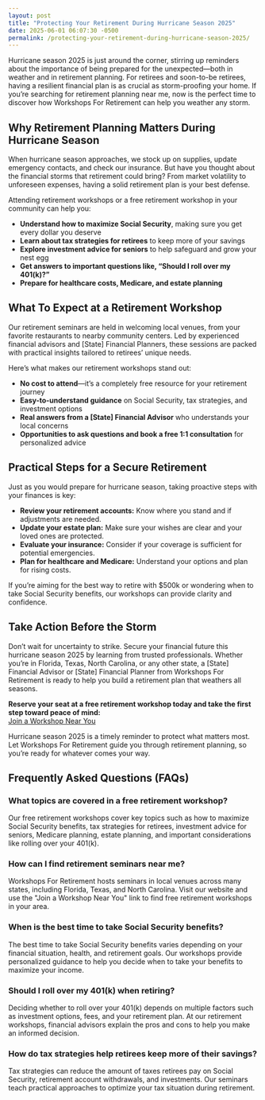 ```yaml
---
layout: post
title: "Protecting Your Retirement During Hurricane Season 2025"
date: 2025-06-01 06:07:30 -0500
permalink: /protecting-your-retirement-during-hurricane-season-2025/
---
```

Hurricane season 2025 is just around the corner, stirring up reminders about the importance of being prepared for the unexpected—both in weather and in retirement planning. For retirees and soon-to-be retirees, having a resilient financial plan is as crucial as storm-proofing your home. If you’re searching for retirement planning near me, now is the perfect time to discover how Workshops For Retirement can help you weather any storm.

## Why Retirement Planning Matters During Hurricane Season

When hurricane season approaches, we stock up on supplies, update emergency contacts, and check our insurance. But have you thought about the financial storms that retirement could bring? From market volatility to unforeseen expenses, having a solid retirement plan is your best defense.

Attending retirement workshops or a free retirement workshop in your community can help you:

- **Understand how to maximize Social Security**, making sure you get every dollar you deserve
- **Learn about tax strategies for retirees** to keep more of your savings
- **Explore investment advice for seniors** to help safeguard and grow your nest egg
- **Get answers to important questions like, “Should I roll over my 401(k)?”**
- **Prepare for healthcare costs, Medicare, and estate planning**

## What To Expect at a Retirement Workshop

Our retirement seminars are held in welcoming local venues, from your favorite restaurants to nearby community centers. Led by experienced financial advisors and [State] Financial Planners, these sessions are packed with practical insights tailored to retirees’ unique needs.

Here’s what makes our retirement workshops stand out:

- **No cost to attend**—it’s a completely free resource for your retirement journey
- **Easy-to-understand guidance** on Social Security, tax strategies, and investment options
- **Real answers from a [State] Financial Advisor** who understands your local concerns
- **Opportunities to ask questions and book a free 1:1 consultation** for personalized advice

## Practical Steps for a Secure Retirement

Just as you would prepare for hurricane season, taking proactive steps with your finances is key:

- **Review your retirement accounts:** Know where you stand and if adjustments are needed.
- **Update your estate plan:** Make sure your wishes are clear and your loved ones are protected.
- **Evaluate your insurance:** Consider if your coverage is sufficient for potential emergencies.
- **Plan for healthcare and Medicare:** Understand your options and plan for rising costs.

If you’re aiming for the best way to retire with $500k or wondering when to take Social Security benefits, our workshops can provide clarity and confidence.

## Take Action Before the Storm

Don’t wait for uncertainty to strike. Secure your financial future this hurricane season 2025 by learning from trusted professionals. Whether you’re in Florida, Texas, North Carolina, or any other state, a [State] Financial Advisor or [State] Financial Planner from Workshops For Retirement is ready to help you build a retirement plan that weathers all seasons.

**Reserve your seat at a free retirement workshop today and take the first step toward peace of mind:**  
[Join a Workshop Near You](https://workshopsforretirement.com/)

Hurricane season 2025 is a timely reminder to protect what matters most. Let Workshops For Retirement guide you through retirement planning, so you’re ready for whatever comes your way.

## Frequently Asked Questions (FAQs)

### What topics are covered in a free retirement workshop?

Our free retirement workshops cover key topics such as how to maximize Social Security benefits, tax strategies for retirees, investment advice for seniors, Medicare planning, estate planning, and important considerations like rolling over your 401(k).

### How can I find retirement seminars near me?

Workshops For Retirement hosts seminars in local venues across many states, including Florida, Texas, and North Carolina. Visit our website and use the "Join a Workshop Near You" link to find free retirement workshops in your area.

### When is the best time to take Social Security benefits?

The best time to take Social Security benefits varies depending on your financial situation, health, and retirement goals. Our workshops provide personalized guidance to help you decide when to take your benefits to maximize your income.

### Should I roll over my 401(k) when retiring?

Deciding whether to roll over your 401(k) depends on multiple factors such as investment options, fees, and your retirement plan. At our retirement workshops, financial advisors explain the pros and cons to help you make an informed decision.

### How do tax strategies help retirees keep more of their savings?

Tax strategies can reduce the amount of taxes retirees pay on Social Security, retirement account withdrawals, and investments. Our seminars teach practical approaches to optimize your tax situation during retirement.

<script type="application/ld+json">
{
  "@context": "https://schema.org",
  "@type": "BlogPosting",
  "headline": "Protecting Your Retirement During Hurricane Season 2025",
  "description": "Learn how to protect your retirement finances during hurricane season 2025 with expert advice on Social Security, tax strategies, and investment options. Workshops For Retirement offers free, in-person seminars led by experienced financial advisors.",
  "author": {
    "@type": "Person",
    "name": "Workshops For Retirement"
  },
  "datePublished": "2025-06-01",
  "mainEntityOfPage": {
    "@type": "WebPage",
    "@id": "https://workshopsforretirement.com/blog/protecting-your-retirement-during-hurricane-season-2025"
  },
  "publisher": {
    "@type": "Person",
    "name": "Workshops For Retirement"
  }
}
</script>

<script type="application/ld+json">
{
  "@context": "https://schema.org",
  "@type": "FAQPage",
  "mainEntity": [
    {
      "@type": "Question",
      "name": "What topics are covered in a free retirement workshop?",
      "acceptedAnswer": {
        "@type": "Answer",
        "text": "Our free retirement workshops cover key topics such as how to maximize Social Security benefits, tax strategies for retirees, investment advice for seniors, Medicare planning, estate planning, and important considerations like rolling over your 401(k)."
      }
    },
    {
      "@type": "Question",
      "name": "How can I find retirement seminars near me?",
      "acceptedAnswer": {
        "@type": "Answer",
        "text": "Workshops For Retirement hosts seminars in local venues across many states, including Florida, Texas, and North Carolina. Visit our website and use the \"Join a Workshop Near You\" link to find free retirement workshops in your area."
      }
    },
    {
      "@type": "Question",
      "name": "When is the best time to take Social Security benefits?",
      "acceptedAnswer": {
        "@type": "Answer",
        "text": "The best time to take Social Security benefits varies depending on your financial situation, health, and retirement goals. Our workshops provide personalized guidance to help you decide when to take your benefits to maximize your income."
      }
    },
    {
      "@type": "Question",
      "name": "Should I roll over my 401(k) when retiring?",
      "acceptedAnswer": {
        "@type": "Answer",
        "text": "Deciding whether to roll over your 401(k) depends on multiple factors such as investment options, fees, and your retirement plan. At our retirement workshops, financial advisors explain the pros and cons to help you make an informed decision."
      }
    },
    {
      "@type": "Question",
      "name": "How do tax strategies help retirees keep more of their savings?",
      "acceptedAnswer": {
        "@type": "Answer",
        "text": "Tax strategies can reduce the amount of taxes retirees pay on Social Security, retirement account withdrawals, and investments. Our seminars teach practical approaches to optimize your tax situation during retirement."
      }
    }
  ]
}
</script>